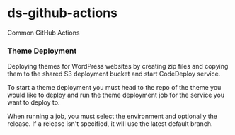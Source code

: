 # ds-github-actions
Common GitHub Actions
### Theme Deployment
Deploying themes for WordPress websites by creating zip files and copying them to the shared S3 deployment bucket and start CodeDeploy service.  

To start a theme deployment you must head to the repo of the theme you would like to deploy and run the theme deployment job for the service you want to deploy to.

When running a job, you must select the environment and optionally the release. If a release isn't specified, it will use the latest default branch.
